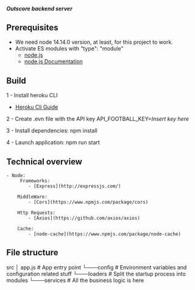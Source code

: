 
##### Outscore backend server
## Prerequisites
- We need node 14.14.0 version, at least, for this project to work. 
- Activate ES modules with "type": "module"
    - [node.js](https://nodejs.org/en/)
    - [node.js Documentation](https://nodejs.org/api/packages.html#packages_package_json_and_file_extensions)

## Build
1 - Install heroku CLI
- [Heroku Cli Guide](https://devcenter.heroku.com/articles/heroku-cli#download-and-install)
    
2 - Create .evn file with the API key 
    API_FOOTBALL_KEY=*Insert key here*

3 - Install dependencies:
    npm install

4 - Launch application:
    npm run start


## Technical overview
    - Node:
         Frameworks:
            - [Express](http://expressjs.com/)
        
        MiddleWare:
            - [Cors](https://www.npmjs.com/package/cors)

        Http Requests: 
            - [Axios](https://github.com/axios/axios)

        Cache:
            - [node-cache](https://www.npmjs.com/package/node-cache)


## File structure
src
│   app.js          # App entry point
└───config          # Environment variables and configuration related stuff
└───loaders         # Split the startup process into modules
└───services        # All the business logic is here